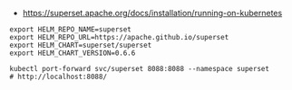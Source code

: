 
* https://superset.apache.org/docs/installation/running-on-kubernetes

~~~shell
export HELM_REPO_NAME=superset
export HELM_REPO_URL=https://apache.github.io/superset
export HELM_CHART=superset/superset
export HELM_CHART_VERSION=0.6.6

kubectl port-forward svc/superset 8088:8088 --namespace superset
# http://localhost:8088/
~~~